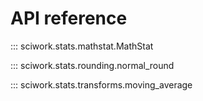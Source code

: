 # API reference

::: sciwork.stats.mathstat.MathStat

::: sciwork.stats.rounding.normal_round

::: sciwork.stats.transforms.moving_average